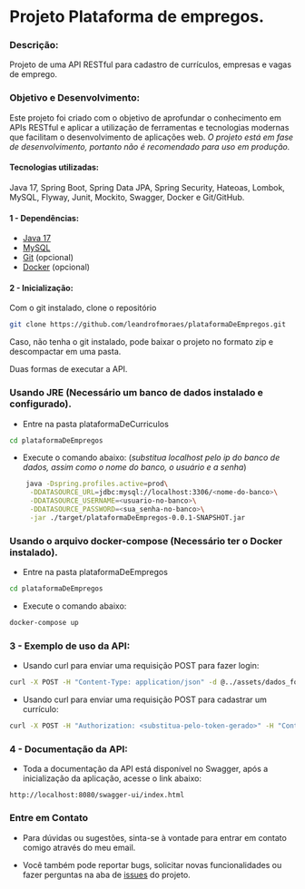 # Projeto Plataforma de empregos.


### Descrição:
Projeto de uma API RESTful para cadastro de currículos, empresas e vagas de emprego.

### Objetivo e Desenvolvimento:

Este projeto foi criado com o objetivo de aprofundar o conhecimento em APIs RESTful e aplicar a utilização de ferramentas e tecnologias modernas que facilitam o desenvolvimento de aplicações web.
_O projeto está em fase de desenvolvimento, portanto não é recomendado para uso em produção._

#### Tecnologias utilizadas:
Java 17, Spring Boot, Spring Data JPA, Spring Security, Hateoas, Lombok, MySQL, Flyway, Junit, Mockito, Swagger, Docker e Git/GitHub.

#### 1 - Dependências:
- [Java 17](https://www.java.com/pt-BR/download/manual.jsp)
- [MySQL](https://www.mysql.com/downloads/)
- [Git](https://git-scm.com/downloads) (opcional)
- [Docker](https://www.docker.com/products/docker-desktop) (opcional)

#### 2 - Inicialização:

Com o git instalado, clone o repositório

```bash
git clone https://github.com/leandrofmoraes/plataformaDeEmpregos.git
```

Caso, não tenha o git instalado, pode baixar o projeto no formato zip e descompactar em uma pasta.

Duas formas de executar a API.

### Usando JRE (Necessário um banco de dados instalado e configurado).

  - Entre na pasta plataformaDeCurriculos
```bash
cd plataformaDeEmpregos
```
  - Execute o comando abaixo: (*substitua localhost pelo ip do banco de dados, assim como o nome do banco, o usuário e a senha*)
```bash
    java -Dspring.profiles.active=prod\
     -DDATASOURCE_URL=jdbc:mysql://localhost:3306/<nome-do-banco>\
     -DDATASOURCE_USERNAME=<usuario-no-banco>\
     -DDATASOURCE_PASSWORD=<sua_senha-no-banco>\
     -jar ./target/plataformaDeEmpregos-0.0.1-SNAPSHOT.jar
```

### Usando o arquivo **docker-compose** (Necessário ter o Docker instalado).
  - Entre na pasta plataformaDeEmpregos
```bash
cd plataformaDeEmpregos
```
- Execute o comando abaixo:
```bash
docker-compose up
```

### 3 - Exemplo de uso da API:

- Usando curl para enviar uma requisição POST para fazer login:
```bash
curl -X POST -H "Content-Type: application/json" -d @../assets/dados_formulario_login_teste.json http://localhost:8080/login #irá devolver um token de acesso
```

- Usando curl para enviar uma requisição POST para cadastrar um currículo:
```bash
curl -X POST -H "Authorization: <substitua-pelo-token-gerado>" -H "Content-Type: application/json" -d @../tests/dados_curriculo_teste_formulario.json http://localhost:8080/curriculo
```

### 4 - Documentação da API:

- Toda a documentação da API está disponível no Swagger, após a inicialização da aplicação, acesse o link abaixo:
```url
http://localhost:8080/swagger-ui/index.html
```

### Entre em Contato

- Para dúvidas ou sugestões, sinta-se à vontade para entrar em contato comigo através do meu email.

- Você também pode reportar bugs, solicitar novas funcionalidades ou fazer perguntas na aba de [issues](https://github.com/leandrofmoraes/plataformaDeEmpregos/issues) do projeto.
